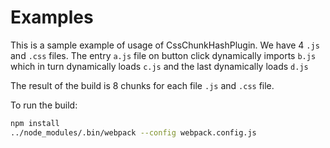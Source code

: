 # Examples

This is a sample example of usage of CssChunkHashPlugin. We have 4 `.js` and `.css` files.
The entry `a.js` file on button click dynamically imports `b.js` which in turn dynamically loads `c.js` and the last dynamically loads `d.js`

The result of the build is 8 chunks for each file `.js` and `.css` file.

To run the build:

```bash
npm install
../node_modules/.bin/webpack --config webpack.config.js
```
